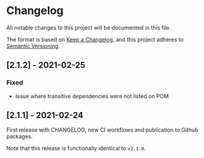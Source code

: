 # Changelog
All notable changes to this project will be documented in this file.

The format is based on [Keep a Changelog](https://keepachangelog.com/en/1.0.0/),
and this project adheres to [Semantic Versioning](https://semver.org/spec/v2.0.0.html).

## [2.1.2] - 2021-02-25

### Fixed
- Issue where transitive dependencies were not listed on POM

## [2.1.1] - 2021-02-24

First release with CHANGELOG, new CI workflows and publication to Github packages.

Note that this release is functionally identical to `v2.1.0`.